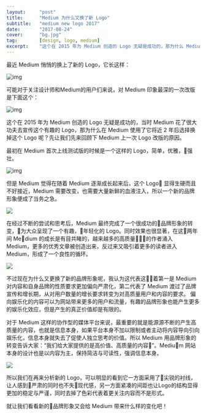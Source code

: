 ```yaml
---
layout:     "post"
title:      "Medium 为什么又换了新 Logo"
subtitle:   "medium new logo 2017"
date:       "2017-08-24"
cover:      "bg.jpg"
tag:        [design, logo, medium]
excerpt:    "这个在 2015 年为 Medium 创造的 Logo 无疑是成功的，那为什么 Medium 将近2年后选择换掉它呢？让我们先来回顾下 Medium 上一次 Logo 改版的原因..."
---
```


最近 Medium 悄悄的换上了新的 Logo，它长这样：

![img](https://i.loli.net/2018/07/10/5b441ace20b03.jpg)

可能对于关注设计师和Medium的用户们来说，对 Medium 印象最深的一次改版是下面这个：

![img](https://i.loli.net/2018/07/10/5b441ace20b03.jpg)

这个在 2015 年为 Medium 创造的 Logo 无疑是成功的，当时 Medium 花了很大功夫去宣传这个有趣的 Logo，那为什么在 Medium 使用了它将近 2 年后选择换掉这个 Logo 呢？先让我们先来回顾下 Medium 上一次 Logo 改版的原因。

最初在 Medium 首次上线测试版的时候是一个这样的 Logo，简单，优雅，强壮。

![img](https://i.loli.net/2018/07/10/5b441aef571a6.jpg)

但是 Medium 觉得在随着 Medium 逐渐成长起来后，这个 Logo 显得生硬而且不好接近，Medium 需要改变，也需要大量新鲜的血液注入，所以一个新的品牌形象便成了当务之急。

![](https://i.loli.net/2018/07/10/5b441af83f0ff.jpg)

在经过不断的尝试和思考后，Medium 最终完成了一个很成功的品牌形象的转变，为大众呈现了一个有趣，年轻化的 Logo。同时效果也很显著，在这两年间 Medium 的成长是有目共睹的，越来越多的高质量的作者涌入 Medium，更多的优秀文章被创造出来，反过来又吸引着更多的读者进入 Medium，形成了一个良性的循环。

![](https://i.loli.net/2018/07/10/5b441b0059f16.jpg)

不过现在为什么又更换了新的品牌形象呢，我认为这代表这着第一是 Medium 对内容和自身品牌的性质要求更加偏向严肃化，第二代表了 Medium 渡过了品牌宣传和增长期，从对用户数量的增长要求转变为对高质量用户和内容的要求。
偏向娱乐化的内容可以为网站带来更多的用户和流量，有趣的品牌形象也能产生更多的娱乐化效应，但是产生的真正价值却是有限的。

对于 Medium 这样的协作型的媒体平台来说，最重要的就是能源源不断的产生高质量的内容，也就是信息本身，如果平台本身不加以限制或者主动将内容导向引向娱乐化，信息本身就失去了促使人独立思考的价值。所以 Medium 用品牌形象的转变告诉大家：“我们给大家提供的是高价值、高质量的内容”。Medium 网站本身的设计也是以内容为主，保持简洁与可读性，强调信息本身。

![](https://i.loli.net/2018/07/10/5b441b075687b.jpg)

所以我们在再来分析新的 Logo，可以明显的看到它一方面采用了尖锐的衬线，让人感到严肃的同时也不失现代感，另一方面紧凑的间距也让Logo的结构显得更加的稳定与严谨，同时去掉了色彩代表着更关注内容而不是形式。

就让我们看看新的品牌形象又会给 Medium 带来什么样的变化吧！
